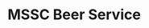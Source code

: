 [//]: # ([![CircleCI]&#40;https://circleci.com/gh/springframeworkguru/mssc-beer-service.svg?style=svg&#41;]&#40;https://circleci.com/gh/springframeworkguru/mssc-beer-service&#41;)
# MSSC Beer Service

